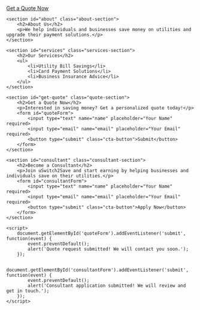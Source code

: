 <!DOCTYPE html>
<html lang="en">
<head>
    <meta charset="UTF-8">
    <meta name="viewport" content="width=device-width, initial-scale=1.0">
    <title>uSwitch2Save - Save on Utilities & Payment Solutions</title>
    <link rel="stylesheet" href="styles.css"> <!-- Link to CSS file -->
</head>
<body>
    <section id="hero" class="hero-section">
        <div class="hero-content">
            <a href="#get-quote" class="cta-button">Get a Quote Now</a>
        </div>
    </section>

    <section id="about" class="about-section">
        <h2>About Us</h2>
        <p>We help individuals and businesses save money on utilities and upgrade their payment solutions.</p>
    </section>

    <section id="services" class="services-section">
        <h2>Our Services</h2>
        <ul>
            <li>Utility Bill Savings</li>
            <li>Card Payment Solutions</li>
            <li>Business Insurance Advice</li>
        </ul>
    </section>

    <section id="get-quote" class="quote-section">
        <h2>Get a Quote Now</h2>
        <p>Interested in saving money? Get a personalized quote today!</p>
        <form id="quoteForm">
            <input type="text" name="name" placeholder="Your Name" required>
            <input type="email" name="email" placeholder="Your Email" required>
            <button type="submit" class="cta-button">Submit</button>
        </form>
    </section>

    <section id="consultant" class="consultant-section">
        <h2>Become a Consultant</h2>
        <p>Join uSwitch2Save and start earning by helping businesses and individuals save on their utilities.</p>
        <form id="consultantForm">
            <input type="text" name="name" placeholder="Your Name" required>
            <input type="email" name="email" placeholder="Your Email" required>
            <button type="submit" class="cta-button">Apply Now</button>
        </form>
    </section>

    <script>
        document.getElementById('quoteForm').addEventListener('submit', function(event) {
            event.preventDefault();
            alert('Quote request submitted! We will contact you soon.');
        });

        document.getElementById('consultantForm').addEventListener('submit', function(event) {
            event.preventDefault();
            alert('Consultant application submitted! We will review and get in touch.');
        });
    </script>
</body>
</html>
